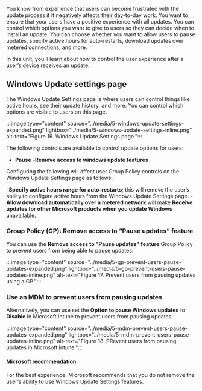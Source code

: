 You know from experience that users can become frustrated with the update process if it negatively affects their day-to-day work. You want to ensure that your users have a positive experience with all updates. You can control which options you want to give to users so they can decide when to install an update. You can choose whether you want to allow users to pause updates, specify active hours for auto-restarts, download updates over metered connections, and more.

In this unit, you’ll learn about how to control the user experience after a user’s device receives an update.

## Windows Update settings page

The Windows Update Settings page is where users can control things like active hours, see their update history, and more. You can control which options are visible to users on this page.

:::image type="content" source="../media/5-windows-update-settings-expanded.png" lightbox="../media/5-windows-update-settings-inline.png" alt-text="Figure 16. Windows Update Settings page.":::

The following controls are available to control update options for users:

- **Pause**
-**Remove access to windows update features**

Configuring the following will affect user Group Policy controls on the Windows Update Settings page as follows:

-**Specify active hours range for auto-restarts**; this will remove the user’s ability to configure active hours from the Windows Update Settings page. 
-**Allow download automatically over a metered network** will make **Receive updates for other Microsoft products when you update Windows** unavailable.

### Group Policy (GP): Remove access to “Pause updates” feature

You can use the **Remove access to "Pause updates" feature** Group Policy to prevent users from being able to pause updates:

:::image type="content" source="../media/5-gp-prevent-users-pause-updates-expanded.png" lightbox="../media/5-gp-prevent-users-pause-updates-inline.png" alt-text="Figure 17. Prevent users from pausing updates using a GP.":::

### Use an MDM to prevent users from pausing updates

Alternatively, you can use set the **Option to pause Windows updates** to **Disable** in Microsoft Intune to prevent users from pausing updates:

:::image type="content" source="../media/5-mdm-prevent-users-pause-updates-expanded.png" lightbox="../media/5-mdm-prevent-users-pause-updates-inline.png" alt-text="Figure 18. PRevent users from pausing updates in Microsoft Intune.":::

#### Microsoft recommendation

For the best experience, Microsoft recommends that you do not remove the user’s ability to use Windows Update Settings features.